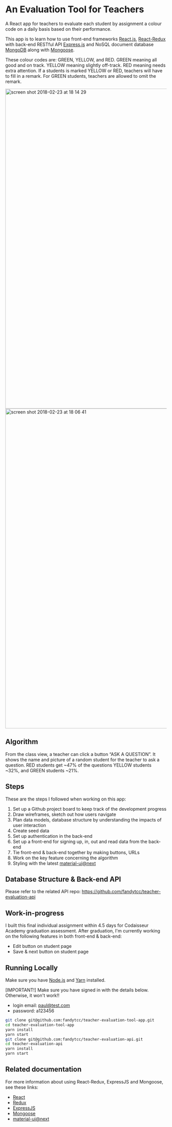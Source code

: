 # An Evaluation Tool for Teachers

A React app for teachers to evaluate each student by assignment a colour code on a daily basis based on their performance. 

This app is to learn how to use front-end frameworks [React.js](https://github.com/facebookincubator/create-react-app), [React-Redux](https://github.com/reactjs/redux) with back-end RESTful API [Express.js](https://github.com/expressjs/express) and NoSQL document database [MongoDB](https://github.com/mongodb/mongo) along with [Mongoose](https://github.com/Automattic/mongoose).

These colour codes are: GREEN, YELLOW, and RED. GREEN meaning all good and on track. YELLOW meaning slightly off-track. RED meaning needs extra attention. If a students is marked YELLOW or RED, teachers will have to fill in a remark. For GREEN students, teachers are allowed to omit the remark.

<img width="1000" alt="screen shot 2018-02-23 at 18 14 29" src="https://user-images.githubusercontent.com/32798242/36607025-b2fb4134-18c5-11e8-812d-5a83223f58aa.png">
<img width="1000" alt="screen shot 2018-02-23 at 18 06 41" src="https://user-images.githubusercontent.com/32798242/36607031-b4528fce-18c5-11e8-928b-dde990218888.png">

## Algorithm
From the class view, a teacher can click a button “ASK A QUESTION”. It shows the name and picture of a random student for the teacher to ask a question. RED students get ~47% of the questions YELLOW students ~32%, and GREEN students ~21%. 

## Steps
These are the steps I followed when working on this app:
1. Set up a Github project board to keep track of the development progress
2. Draw wireframes, sketch out how users navigate
3. Plan data models, database structure by understanding the impacts of user interaction
4. Create seed data
5. Set up authentication in the back-end
6. Set up a front-end for signing up, in, out and read data from the back-end
7. Tie front-end & back-end together by making buttons, URLs
8. Work on the key feature concerning the algorithm
9. Styling with the latest [material-ui@next](https://material-ui-next.com/)

## Database Structure & Back-end API
Please refer to the related API repo: https://github.com/fandytcc/teacher-evaluation-api

## Work-in-progress
I built this final individual assignment within 4.5 days for Codaisseur Academy graduation assessment. After graduation, I'm currently working on the following features in both front-end & back-end:
  * Edit button on student page
  * Save & next button on student page

## Running Locally
Make sure you have [Node.js](https://nodejs.org/en/) and [Yarn](https://yarnpkg.com/en/) installed.

[IMPORTANT!]
Make sure you have signed in with the details below. Otherwise, it won't work!!
* login email: paul@test.com
* password: a123456

```bash
git clone git@github.com:fandytcc/teacher-evaluation-tool-app.git
cd teacher-evaluation-tool-app
yarn install
yarn start
git clone git@github.com:fandytcc/teacher-evaluation-api.git
cd teacher-evaluation-api
yarn install
yarn start
```

## Related documentation
For more information about using React-Redux, ExpressJS and Mongoose, see these links:

* [React](https://facebook.github.io/react-native/)
* [Redux](https://redux.js.org/)
* [ExpressJS](https://expressjs.com/)
* [Mongoose](http://mongoosejs.com/)
* [material-ui@next](https://material-ui-next.com/)

